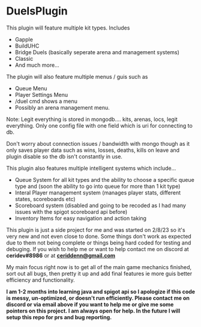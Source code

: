 # DuelsPlugin

This plugin will feature multiple kit types. Includes
 - Gapple
 - BuildUHC
 - Bridge Duels (basically seperate arena and management systems)
 - Classic
 - And much more...

The plugin will also feature multiple menus / guis such as
  - Queue Menu
  - Player Settings Menu
  - /duel cmd shows a menu
  - Possibly an arena management menu.
  
Note: Legit everything is stored in mongodb.... kits, arenas, locs, legit everything. Only one config file with one field which is uri for connecting to db.

Don't worry about connection issues / bandwidth with mongo though as it only saves player data such as wins, losses, deaths, kills on leave and plugin disable so the db
isn't constantly in use.

This plugin also features multiple intelligent systems which include...
  - Queue System for all kit types and the ability to choose a specific queue type and (soon the ability to go into queue for more than 1 kit type)
  - Interal Player management system (manages player stats, different states, scoreboards etc)
  - Scoreboard system (disabled and going to be recoded as I had many issues with the spigot scoreboard api before)
  - Inventory Items for easy navigation and action taking
 
 This plugin is just a side project for me and was started on 2/8/23 so it's very new and not even close to done. Some things don't work as expected due to them not being complete
 or things being hard coded for testing and debuging. If you wish to help me or want to help contact me on discord at **ceridev#8986** or at **ceriddenn@gmail.com**
 
 My main focus right now is to get all of the main game mechanics finished, sort out all bugs, then pretty it up and add final features ie more guis better efficiency and functionality.
 
 **I am 1-2 months into learning java and spigot api so I apologize if this code is messy, un-optimized, or doesn't run efficiently. Please contact me on discord or via email above if you want to help me or give me some pointers on this project. I am always open for help. In the future I will setup this repo for prs and bug reporting.**
 
 
